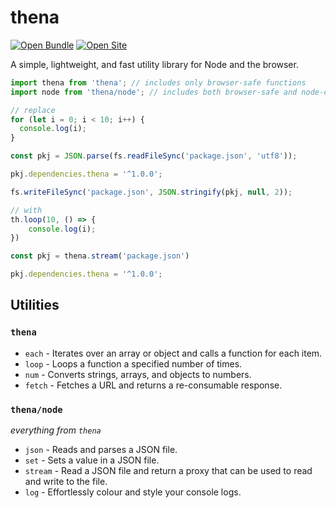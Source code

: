 # thena
[![Open Bundle](https://bundlejs.com/badge-dark.svg)](https://bundlejs.com/?q=thena) [![Open Site](https://thenajs.vercel.app/public/badges/site.svg)](https://thenajs.vercel.app)

A simple, lightweight, and fast utility library for Node and the browser.

```ts
import thena from 'thena'; // includes only browser-safe functions
import node from 'thena/node'; // includes both browser-safe and node-only functions

// replace
for (let i = 0; i < 10; i++) {
  console.log(i);
}

const pkj = JSON.parse(fs.readFileSync('package.json', 'utf8'));

pkj.dependencies.thena = '^1.0.0';

fs.writeFileSync('package.json', JSON.stringify(pkj, null, 2));

// with
th.loop(10, () => {
    console.log(i);
})

const pkj = thena.stream('package.json')

pkj.dependencies.thena = '^1.0.0';
```

## Utilities

### `thena`
- `each` - Iterates over an array or object and calls a function for each item.
- `loop` - Loops a function a specified number of times.
- `num` - Converts strings, arrays, and objects to numbers.
- `fetch` - Fetches a URL and returns a re-consumable response.

### `thena/node`
*everything from `thena`*

- `json` - Reads and parses a JSON file.
- `set` - Sets a value in a JSON file.
- `stream` - Read a JSON file and return a proxy that can be used to read and write to the file.
- `log` - Effortlessly colour and style your console logs.
